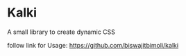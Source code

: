 # Kalki

A small library to create dynamic CSS

follow link for Usage: https://github.com/biswajitbimoli/kalki